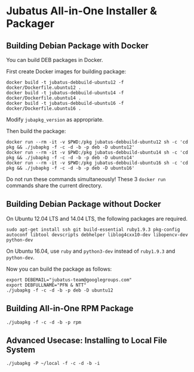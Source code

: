 Jubatus All-in-One Installer & Packager
=======================================

Building Debian Package with Docker
----------------------------------------------

You can build DEB packages in Docker.

First create Docker images for building package:

```
docker build -t jubatus-debbuild-ubuntu12 -f docker/Dockerfile.ubuntu12 .
docker build -t jubatus-debbuild-ubuntu14 -f docker/Dockerfile.ubuntu14 .
docker build -t jubatus-debbuild-ubuntu16 -f docker/Dockerfile.ubuntu16 .
```

Modify `jubapkg_version` as appropriate.

Then build the package:

```
docker run --rm -it -v $PWD:/pkg jubatus-debbuild-ubuntu12 sh -c 'cd pkg && ./jubapkg -f -c -d -b -p deb -D ubuntu12'
docker run --rm -it -v $PWD:/pkg jubatus-debbuild-ubuntu14 sh -c 'cd pkg && ./jubapkg -f -c -d -b -p deb -D ubuntu14'
docker run --rm -it -v $PWD:/pkg jubatus-debbuild-ubuntu16 sh -c 'cd pkg && ./jubapkg -f -c -d -b -p deb -D ubuntu16'
```

Do not run these commands simultaneously!
These 3 `docker run` commands share the current directory.

Building Debian Package without Docker
----------------------------------------------

On Ubuntu 12.04 LTS and 14.04 LTS, the following packages are required.

```
sudo apt-get install ssh git build-essential ruby1.9.3 pkg-config autoconf libtool devscripts debhelper liblog4cxx10-dev libopencv-dev python-dev
```

On Ubuntu 16.04, use `ruby` and `python3-dev` instead of `ruby1.9.3` and `python-dev`.

Now you can build the package as follows:

```
export DEBEMAIL="jubatus-team@googlegroups.com"
export DEBFULLNAME="PFN & NTT"
./jubapkg -f -c -d -b -p deb -D ubuntu12
```

Building All-in-One RPM Package
--------------------------------------

```
./jubapkg -f -c -d -b -p rpm
```

Advanced Usecase: Installing to Local File System
----------------------------------------------------

```
./jubapkg -P ~/local -f -c -d -b -i
```
